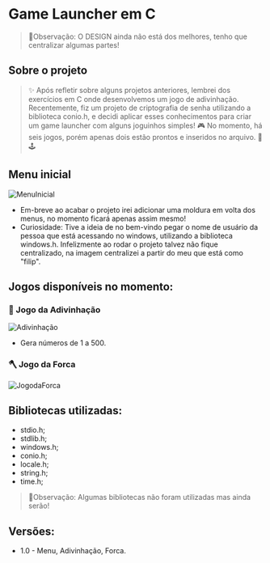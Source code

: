 # Game Launcher em C

> 📝Observação: O DESIGN ainda não está dos melhores, tenho que centralizar algumas partes!

## Sobre o projeto

 

> ✨ Após refletir sobre alguns projetos anteriores, lembrei dos exercícios em C onde desenvolvemos um jogo de adivinhação. Recentemente, fiz um projeto de criptografia de senha utilizando a biblioteca conio.h, e decidi aplicar esses conhecimentos para criar um game launcher com alguns joguinhos simples! 🎮 No momento, há seis jogos, porém apenas dois estão prontos e inseridos no arquivo. 💾🕹️

## Menu inicial
![MenuInicial](https://i.imgur.com/vThjMrV.png)
- Em-breve ao acabar o projeto irei adicionar uma moldura em volta dos menus, no momento ficará apenas assim mesmo! 
- Curiosidade: Tive a ideia de no bem-vindo pegar o nome de usuário da pessoa que está acessando no windows, utilizando a biblioteca windows.h. Infelizmente ao rodar o projeto talvez não fique centralizado, na imagem centralizei a partir do meu que está como "filip".

## Jogos disponíveis no momento:

### 🎲 Jogo da Adivinhação 
![Adivinhação](https://i.imgur.com/Hx3IzK9.png)
* Gera números de 1 a 500.
### 🪓 Jogo da Forca
![JogodaForca](https://i.imgur.com/FnbB0IF.png)

## Bibliotecas utilizadas:

 - stdio.h;
 - stdlib.h;
 - windows.h;
 - conio.h;
 - locale.h;
 - string.h;
 - time.h;
> 📝Observação: Algumas bibliotecas não foram utilizadas mas ainda serão!



## Versões:
- 1.0 - Menu, Adivinhação, Forca. 